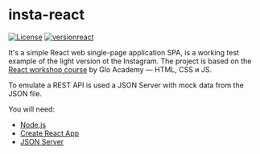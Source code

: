 # insta-react

[![License](http://img.shields.io/:license-mit-blue.svg)](https://github.com/lytves/insta-react/blob/master/LICENSE)
[![versionreact](https://img.shields.io/badge/react-16.8.6-brightgreen.svg)](https://reactjs.org/)

It's a simple React web single-page application SPA, is a working test example of the light version ot the Instagram.
 The project is based on the [React workshop course](https://www.youtube.com/watch?v=a-s5sTwWVBM) by Glo Academy — HTML, CSS и JS.
  
To emulate a REST API is used a JSON Server with mock data from the JSON file. 

You will need:
* [Node.js](https://nodejs.org/en/)
* [Create React App](https://facebook.github.io/create-react-app/docs/getting-started)
* [JSON Server](https://github.com/typicode/json-server) 